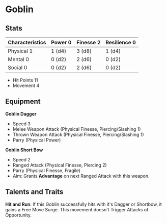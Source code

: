 # Goblin

## Stats

| Characteristics | Power 0 | Finesse 2 | Resilience 0 |
| --------------- | ------- | --------- | ------------ |
| Physical 1      | 1 (d4)  | 3 (d8)    | 1 (d4)       |
| Mental 0        | 0 (d2)  | 2 (d6)    | 0 (d2)       |
| Social 0        | 0 (d2)  | 2 (d6)    | 0 (d2)       |

* Hit Points 11
* Movement 4

## Equipment

**Goblin Dagger**

* Speed 3
* Melee Weapon Attack (Physical Finesse, Piercing/Slashing 1)
* Thrown Weapon Attack (Physical Finesse, Piercing/Slashing 1)
* Parry (Physical Power)

**Goblin Short Bow**

* Speed 2
* Ranged Attack (Physical Finesse, Piercing 2)
* Parry (Physical Finesse, Fragile)
* Aim: Grants **Advantage** on next Ranged Attack with this weapon.

## Talents and Traits

**Hit and Run**: If this Goblin successfully hits with it's Dagger or Shortbow, it gains a Free Move Surge. This movement doesn't Trigger Attacks of Opportunity.
